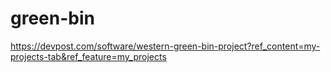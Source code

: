 # green-bin
https://devpost.com/software/western-green-bin-project?ref_content=my-projects-tab&ref_feature=my_projects
